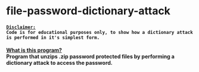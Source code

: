 # file-password-dictionary-attack
#### <code><ins>Disclaimer:</ins> Code is for educational purposes only, to show how a dictionary attack is performed in it's simplest form.</code>
<ins>**What is this program?**</ins>\
**Program that unzips .zip password protected files by performing a dictionary attack to access the password.**
